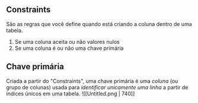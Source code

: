 ## Constraints
São as regras que você define quando está criando a coluna dentro de uma tabela.

1. Se uma coluna aceita ou não valores nulos
2. Se uma coluna é ou não uma chave primária
## Chave primária
Criada a partir do "Constraints", uma chave primária é uma *coluna* (ou grupo de colunas) usada para *identificar unicamente uma linha* a partir de índices únicos em uma tabela.
![[Untitled.png | 740]]
